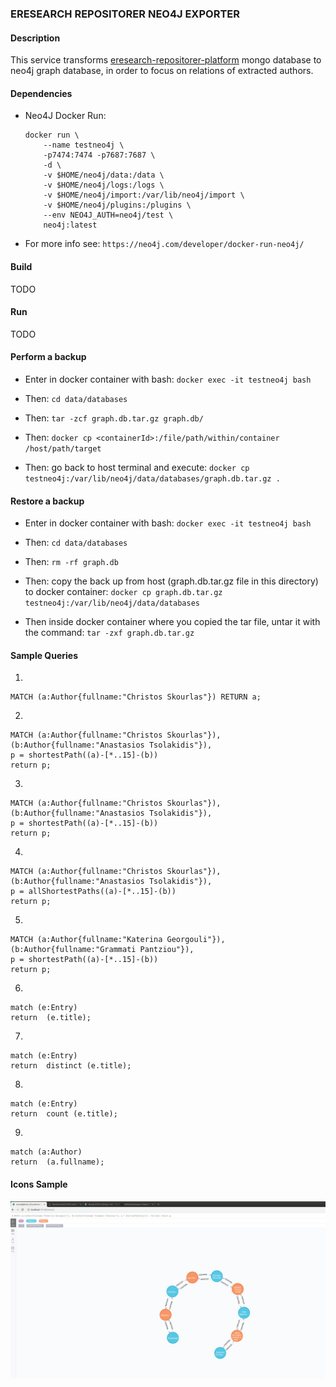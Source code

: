 ### ERESEARCH REPOSITORER NEO4J EXPORTER

#### Description

This service transforms [eresearch-repositorer-platform](https://github.com/chriniko13/eresearch-repositorer-platform) mongo database to neo4j graph database,
in order to focus on relations of extracted authors.


#### Dependencies

* Neo4J Docker Run:
    ```
    docker run \
        --name testneo4j \
        -p7474:7474 -p7687:7687 \
        -d \
        -v $HOME/neo4j/data:/data \
        -v $HOME/neo4j/logs:/logs \
        -v $HOME/neo4j/import:/var/lib/neo4j/import \
        -v $HOME/neo4j/plugins:/plugins \
        --env NEO4J_AUTH=neo4j/test \
        neo4j:latest
    ```
    
* For more info see: `https://neo4j.com/developer/docker-run-neo4j/`


#### Build
TODO


#### Run
TODO


#### Perform a backup
* Enter in docker container with bash: `docker exec -it testneo4j bash`

* Then: `cd data/databases`

* Then: `tar -zcf graph.db.tar.gz graph.db/`

* Then: `docker cp <containerId>:/file/path/within/container /host/path/target`

* Then: go back to host terminal and execute: `docker cp testneo4j:/var/lib/neo4j/data/databases/graph.db.tar.gz .`


#### Restore a backup
* Enter in docker container with bash: `docker exec -it testneo4j bash`

* Then: `cd data/databases`

* Then: `rm -rf graph.db`

* Then: copy the back up from host (graph.db.tar.gz file in this directory) to docker container: `docker cp graph.db.tar.gz testneo4j:/var/lib/neo4j/data/databases`

* Then inside docker container where you copied the tar file, untar it with the command: `tar -zxf graph.db.tar.gz`



#### Sample Queries

1.
```
MATCH (a:Author{fullname:"Christos Skourlas"}) RETURN a;
```

2.
```
MATCH (a:Author{fullname:"Christos Skourlas"}), (b:Author{fullname:"Anastasios Tsolakidis"}),
p = shortestPath((a)-[*..15]-(b))
return p;
```

3.
```
MATCH (a:Author{fullname:"Christos Skourlas"}), (b:Author{fullname:"Anastasios Tsolakidis"}),
p = shortestPath((a)-[*..15]-(b))
return p;
```

4.
```
MATCH (a:Author{fullname:"Christos Skourlas"}), (b:Author{fullname:"Anastasios Tsolakidis"}),
p = allShortestPaths((a)-[*..15]-(b))
return p;
```

5.
```
MATCH (a:Author{fullname:"Katerina Georgouli"}), (b:Author{fullname:"Grammati Pantziou"}),
p = shortestPath((a)-[*..15]-(b))
return p;
```

6.
```
match (e:Entry)
return  (e.title);
```

7.
```
match (e:Entry)
return  distinct (e.title);
```

8.
```
match (e:Entry)
return  count (e.title);
```

9.
```
match (a:Author)
return  (a.fullname);
```

#### Icons Sample
![](shortestPathPres.png)

